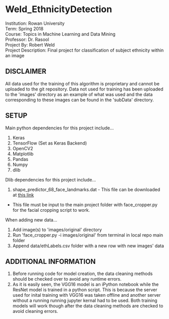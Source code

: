 # Weld_EthnicityDetection
Institution: Rowan University\
Term: Spring 2018\
Course: Topics in Machine Learning and Data Mining\
Professor: Dr. Rasool\
Project By: Robert Weld\
Project Description: Final project for classification of subject ethnicity within an image

## DISCLAIMER
All data used for the training of this algorithm is proprietary and cannot be uploaded to the git repository. Data not used for training has been uploaded to the 'images' directory as an example of what was used and the data corresponding to these images can be found in the 'subData' directory.

## SETUP
Main python dependencies for this project include...
1. Keras
2. TensorFlow (Set as Keras Backend)
3. OpenCV2
4. Matplotlib
5. Pandas
6. Numpy
7. dlib

Dlib dependencies for this project include...
1. shape\_predictor\_68\_face\_landmarks.dat - This file can be downloaded at [this link](https://github.com/AKSHAYUBHAT/TensorFace/blob/master/openface/models/dlib/shape_predictor_68_face_landmarks.dat)
* This file must be input to the main project folder with face_cropper.py for the facial cropping script to work.

When adding new data...
1. Add image(s) to 'images/original' directory
2. Run 'face_cropper.py -i images/original' from terminal in local repo main folder
3. Append data/ethLabels.csv folder with a new row with new images' data

## ADDITIONAL INFORMATION
1. Before running code for model creation, the data cleaning methods should be checked over to avoid any runtime errors. 
2. As it is easily seen, the VGG16 model is an iPython notebook while the ResNet model is trained in a python script. This is because the server used for inital training with VGG16 was taken offline and another server without a running running jupyter kernal had to be used. Both training models will work though after the data cleaning methods are checked to avoid cleaning errors.
